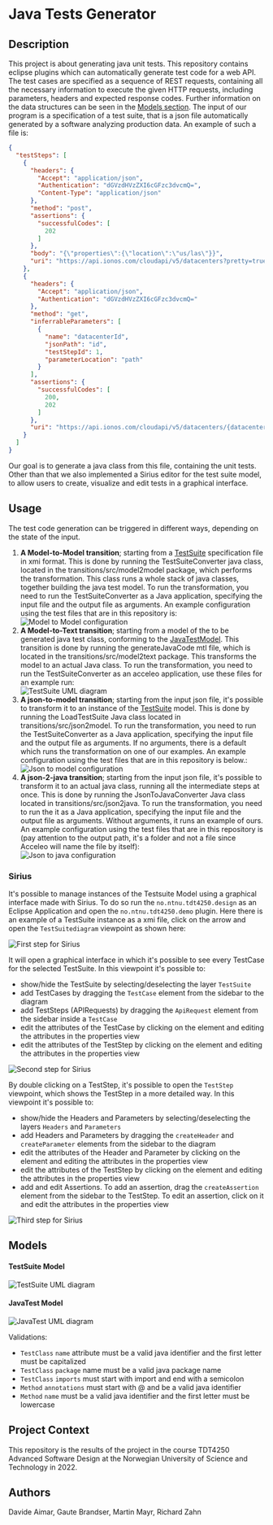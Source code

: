 # Java Tests Generator

## Description
This project is about generating java unit tests. This repository contains eclipse plugins which can automatically generate test code for a web API. The test cases are specified as a sequence of REST requests, containing all the necessary information to execute the given HTTP requests, including parameters, headers and expected response codes. Further information on the data structures can be seen in the [Models section](#Models). The input of our program is a specification of a test suite, that is a json file automatically generated by a software analyzing production data. An example of such a file is:

```json
{
  "testSteps": [
    {
      "headers": {
        "Accept": "application/json",
        "Authentication": "dGVzdHVzZXI6cGFzc3dvcmQ=",
        "Content-Type": "application/json"
      },
      "method": "post",
      "assertions": {
        "successfulCodes": [
          202
        ]
      },
      "body": "{\"properties\":{\"location\":\"us/las\"}}",
      "uri": "https://api.ionos.com/cloudapi/v5/datacenters?pretty=true&depth=0"
    },
    {
      "headers": {
        "Accept": "application/json",
        "Authentication": "dGVzdHVzZXI6cGFzc3dvcmQ="
      },
      "method": "get",
      "inferrableParameters": [
        {
          "name": "datacenterId",
          "jsonPath": "id",
          "testStepId": 1,
          "parameterLocation": "path"
        }
      ],
      "assertions": {
        "successfulCodes": [
          200,
          202
        ]
      },
      "uri": "https://api.ionos.com/cloudapi/v5/datacenters/{datacenterId}?pretty=true&depth=0"
    }
  ]
}
```

Our goal is to generate a java class from this file, containing the unit tests. Other than that we also implemented a Sirius editor for the test suite model, to allow users to create, visualize and edit tests in a graphical interface.

## Usage
The test code generation can be triggered in different ways, depending on the state of the input.
1. **A Model-to-Model transition**; starting from a [TestSuite](#testsuite-model) specification file in xmi format. This is done by running the TestSuiteConverter java class, located in the transitions/src/model2model package, which performs the transformation. This class runs a whole stack of java classes, together building the java test model. To run the transformation, you need to run the TestSuiteConverter as a Java application, specifying the input file and the output file as arguments. An example configuration using the test files that are in this repository is:<br>
![Model to Model configuration](img/m2m-conf.png)<br>
2. **A Model-to-Text transition**; starting from a model of the to be generated java test class, conforming to the [JavaTestModel](#javatest-model). This transition is done by running the generateJavaCode mtl file, which is located in the transitions/src/model2text package. This transforms the model to an actual Java class. To run the transformation, you need to run the TestSuiteConverter as an acceleo application, use these files for an example run: <br>
![TestSuite UML diagram](img/m2t-conf.png)<br>
3. **A json-to-model transition**; starting from the input json file, it's possible to transform it to an instance of the [TestSuite](#testsuite-model) model. This is done by running the LoadTestSuite Java class located in transitions/src/json2model. To run the transformation, you need to run the TestSuiteConverter as a Java application, specifying the input file and the output file as arguments. If no arguments, there is a default which runs the transformation on one of our examples. An example configuration using the test files that are in this repository is below.:<br>
![Json to model configuration](img/json2m-conf.png)<br>
4. **A json-2-java transition**; starting from the input json file, it's possible to transform it to an actual java class, running all the intermediate steps at once. This is done by running the JsonToJavaConverter Java class located in transitions/src/json2java. To run the transformation, you need to run the it as a Java application, specifying the input file and the output file as arguments. Without arguments, it runs an example of ours. An example configuration using the test files that are in this repository is (pay attention to the output path, it's a folder and not a file since Acceleo will name the file by itself):<br>
![Json to java configuration](img/json2java-conf.png)<br>

### Sirius 
It's possible to manage instances of the Testsuite Model using a graphical interface made with Sirius. To do so run the `no.ntnu.tdt4250.design` as an Eclipse Application and open the `no.ntnu.tdt4250.demo` plugin. Here there is an example of a TestSuite instance as a xmi file, click on the arrow and open the `TestSuitediagram` viewpoint as shown here:

![First step for Sirius](img/sirius-0.png)

It will open a graphical interface in which it's possible to see every TestCase for the selected TestSuite. In this viewpoint it's possible to:
- show/hide the TestSuite by selecting/deselecting the layer `TestSuite`
- add TestCases by dragging the `TestCase` element from the sidebar to the diagram
- add TestSteps (APIRequests) by dragging the `ApiRequest` element from the sidebar inside a `TestCase`
- edit the attributes of the TestCase by clicking on the element and editing the attributes in the properties view
- edit the attributes of the TestStep by clicking on the element and editing the attributes in the properties view

![Second step for Sirius](img/sirius-1.png)

By double clicking on a TestStep, it's possible to open the `TestStep` viewpoint, which shows the TestStep in a more detailed way. In this viewpoint it's possible to:
- show/hide the Headers and Parameters by selecting/deselecting the layers `Headers` and `Parameters`
- add Headers and Parameters by dragging the `createHeader` and `createParameter` elements from the sidebar to the diagram
- edit the attributes of the Header and Parameter by clicking on the element and editing the attributes in the properties view
- edit the attributes of the TestStep by clicking on the element and editing the attributes in the properties view
- add and edit Assertions. To add an assertion, drag the `createAssertion` element from the sidebar to the TestStep. To edit an assertion, click on it and edit the attributes in the properties view

![Third step for Sirius](img/sirius-2.png)

## Models

#### TestSuite Model

![TestSuite UML diagram](img/testsuiteUML.png)

#### JavaTest Model

![JavaTest UML diagram](img/javatestUML.png)

Validations:
- `TestClass` `name` attribute must be a valid java identifier and the first letter must be capitalized
- `TestClass` `package` name must be a valid java package name 
- `TestClass` `imports` must start with import and end with a semicolon
- `Method` `annotations` must start with @ and be a valid java identifier
- `Method` `name` must be a valid java identifier and the first letter must be lowercase

## Project Context
This repository is the results of the project in the course TDT4250 Advanced Software Design at the Norwegian University of Science and Technology in 2022.

## Authors
Davide Aimar, 
Gaute Brandser, 
Martin Mayr, 
Richard Zahn
